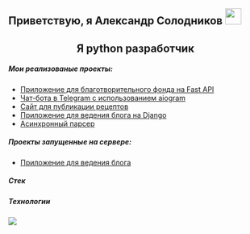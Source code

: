 
<h2> Приветствую, я Александр Солодников</a>
<img src="https://github.com/blackcater/blackcater/raw/main/images/Hi.gif" height="32"/></h2>
<h2 align="center"> Я python разработчик </h2>

<h5> Мои реализованые проекты: </h5>

* [Приложение для благотворительного фонда на Fast API](https://github.com/Solodnikov/cat_charity_fund)
* [Чат-бота в Telegram с использованием aiogram](https://github.com/Studio-Yandex-Practicum/alumni_mng)
* [Cайт для публикации рецептов](https://github.com/Solodnikov/foodgram-project-react)
* [Приложение для ведения блога на Django](https://github.com/Solodnikov/hw05_gunicorn_postgres_nginx_docker)
* [Асинхронный парсер](https://github.com/Solodnikov/scrapy_parser_pep)


<h5> Проекты запущенные на сервере: </h5>

* [Приложение для ведения блога](http://45.90.218.173/)

<h5>  Стек </h5>
<h5>  Технологии </h5>


<img src="https://www.codewars.com/users/Solodnikov/badges/large"/>
